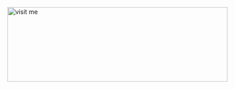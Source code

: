 <a href="https://hotio.dev/containers/apprise"><img src="https://hotio.dev/img/visit-me.png" alt="visit me" width="499" height="169"></a>
